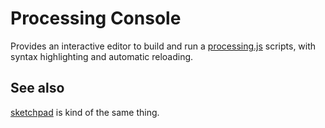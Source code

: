 # Processing Console

Provides an interactive editor to build and run a [processing.js](http://processingjs.org/) scripts, with syntax highlighting and automatic reloading.

## See also

[sketchpad](http://sketchpad.cc/) is kind of the same thing.
